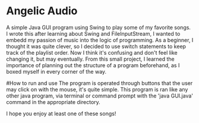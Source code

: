 # Angelic Audio
A simple Java GUI program using Swing to play some of my favorite songs.
I wrote this after learning about Swing and FileInputStream, I wanted to embedd my passion of music into the logic of programming.
As a beginner, I thought it was quite clever, so I decided to use switch statements to keep track of the playlist order. Now I think it's confusing and don't feel like changing it, but may eventually.
From this small project, I learned the importance of planning out the structure of a program beforehand, as I boxed myself in every corner of the way.

#How to run and use
The program is operated through buttons that the user may click on with the mouse, it's quite simple.
This program is ran like any other java program, via terminal or command prompt with the 'java GUI.java' command in the appropriate directory.

I hope you enjoy at least one of these songs!

